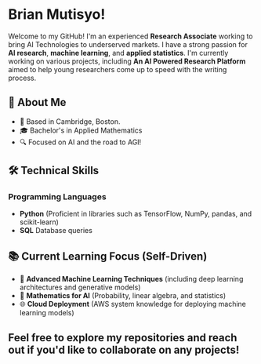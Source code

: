 
# Brian Mutisyo!

Welcome to my GitHub! I'm an experienced **Research Associate** working to bring AI Technologies to underserved markets. I have a strong passion for **AI research**, **machine learning**, and **applied statistics**. I'm currently working on various projects, including **An AI Powered Research Platform** aimed to help young researchers come up to speed with the writing process. 

## 🌟 About Me
- 📍 Based in Cambridge, Boston.
- 🎓 Bachelor's in Applied Mathematics
- 🔍 Focused on AI and the road to AGI!

## 🛠️ Technical Skills
### Programming Languages
- **Python** (Proficient in libraries such as TensorFlow, NumPy, pandas, and scikit-learn)
- **SQL** Database queries 

## 📚 Current Learning Focus (Self-Driven)
- 📖 **Advanced Machine Learning Techniques** (including deep learning architectures and generative models)
- 🔢 **Mathematics for AI** (Probability, linear algebra, and statistics)
- 🌐 **Cloud Deployment** (AWS system knowledge for deploying machine learning models)

Feel free to explore my repositories and reach out if you'd like to collaborate on any projects!
---

